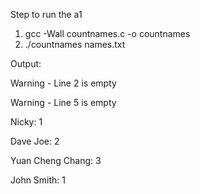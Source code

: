 Step to run the a1
1. gcc -Wall countnames.c -o countnames
2. ./countnames names.txt

Output:

Warning - Line 2 is empty

Warning - Line 5 is empty

Nicky: 1

Dave Joe: 2

Yuan Cheng Chang: 3

John Smith: 1

